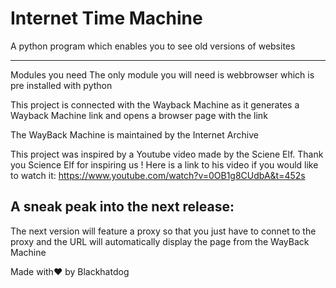# Internet Time Machine
A python program which enables you to see old versions of websites

-----------------------------------------------------------------------
Modules you need
The only module you will need is webbrowser which is pre installed with python

This project is connected with the Wayback Machine as it generates a Wayback Machine link and opens 
a browser page with the link

The WayBack Machine is maintained by the Internet Archive

This project was inspired by a Youtube video made by the Sciene Elf.
Thank you Science Elf for inspiring us !
Here is a link to his video if you would like to watch it:
https://www.youtube.com/watch?v=0OB1g8CUdbA&t=452s

A sneak peak into the next release:
----------------------------------------------------------------------------------
The next version will feature a proxy so that you just have to connet to the proxy
and the URL will automatically display the page from the  WayBack Machine

Made with❤ by Blackhatdog

